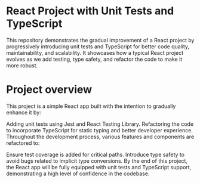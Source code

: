 # React Project with Unit Tests and TypeScript
This repository demonstrates the gradual improvement of a React project by progressively introducing unit tests and TypeScript for better code quality, maintainability, and scalability. It showcases how a typical React project evolves as we add testing, type safety, and refactor the code to make it more robust.

# Project overview
This project is a simple React app built with the intention to gradually enhance it by:

Adding unit tests using Jest and React Testing Library.
Refactoring the code to incorporate TypeScript for static typing and better developer experience.
Throughout the development process, various features and components are refactored to:

Ensure test coverage is added for critical paths.
Introduce type safety to avoid bugs related to implicit type conversions.
By the end of this project, the React app will be fully equipped with unit tests and TypeScript support, demonstrating a high level of confidence in the codebase.